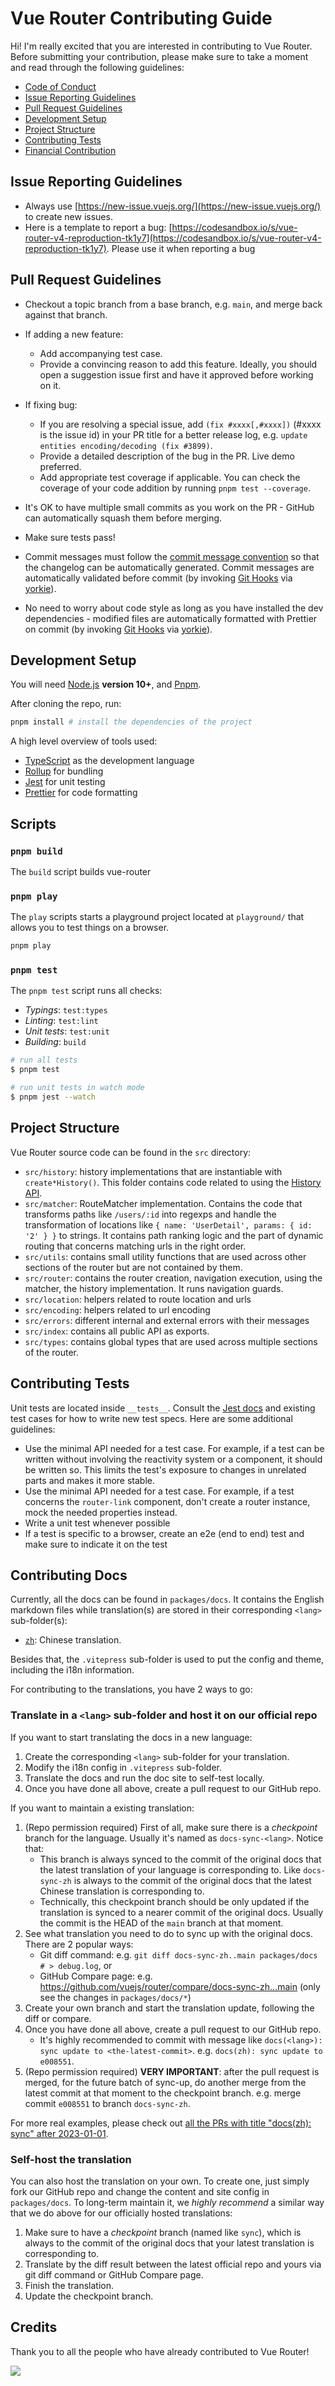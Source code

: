 # Vue Router Contributing Guide

Hi! I'm really excited that you are interested in contributing to Vue Router. Before submitting your contribution, please make sure to take a moment and read through the following guidelines:

- [Code of Conduct](https://github.com/vuejs/vue/blob/dev/.github/CODE_OF_CONDUCT.md)
- [Issue Reporting Guidelines](#issue-reporting-guidelines)
- [Pull Request Guidelines](#pull-request-guidelines)
- [Development Setup](#development-setup)
- [Project Structure](#project-structure)
- [Contributing Tests](#contributing-tests)
- [Financial Contribution](#financial-contribution)

## Issue Reporting Guidelines

- Always use [https://new-issue.vuejs.org/](https://new-issue.vuejs.org/) to create new issues.
- Here is a template to report a bug: [https://codesandbox.io/s/vue-router-v4-reproduction-tk1y7](https://codesandbox.io/s/vue-router-v4-reproduction-tk1y7). Please use it when reporting a bug

## Pull Request Guidelines

- Checkout a topic branch from a base branch, e.g. `main`, and merge back against that branch.

- If adding a new feature:

  - Add accompanying test case.
  - Provide a convincing reason to add this feature. Ideally, you should open a suggestion issue first and have it approved before working on it.

- If fixing bug:

  - If you are resolving a special issue, add `(fix #xxxx[,#xxxx])` (#xxxx is the issue id) in your PR title for a better release log, e.g. `update entities encoding/decoding (fix #3899)`.
  - Provide a detailed description of the bug in the PR. Live demo preferred.
  - Add appropriate test coverage if applicable. You can check the coverage of your code addition by running `pnpm test --coverage`.

- It's OK to have multiple small commits as you work on the PR - GitHub can automatically squash them before merging.

- Make sure tests pass!

- Commit messages must follow the [commit message convention](./commit-convention.md) so that the changelog can be automatically generated. Commit messages are automatically validated before commit (by invoking [Git Hooks](https://git-scm.com/docs/githooks) via [yorkie](https://github.com/yyx990803/yorkie)).

- No need to worry about code style as long as you have installed the dev dependencies - modified files are automatically formatted with Prettier on commit (by invoking [Git Hooks](https://git-scm.com/docs/githooks) via [yorkie](https://github.com/yyx990803/yorkie)).

## Development Setup

You will need [Node.js](http://nodejs.org) **version 10+**, and [Pnpm](https://pnpm.io/installation).

After cloning the repo, run:

```bash
pnpm install # install the dependencies of the project
```

A high level overview of tools used:

- [TypeScript](https://www.typescriptlang.org/) as the development language
- [Rollup](https://rollupjs.org) for bundling
- [Jest](https://jestjs.io/) for unit testing
- [Prettier](https://prettier.io/) for code formatting

## Scripts

### `pnpm build`

The `build` script builds vue-router

### `pnpm play`

The `play` scripts starts a playground project located at `playground/` that allows you to test things on a browser.

```bash
pnpm play
```

### `pnpm test`

The `pnpm test` script runs all checks:

- _Typings_: `test:types`
- _Linting_: `test:lint`
- _Unit tests_: `test:unit`
- _Building_: `build`

```bash
# run all tests
$ pnpm test

# run unit tests in watch mode
$ pnpm jest --watch
```

## Project Structure

Vue Router source code can be found in the `src` directory:

- `src/history`: history implementations that are instantiable with `create*History()`. This folder contains code related to using the [History API](https://developer.mozilla.org/en-US/docs/Web/API/History_API).
- `src/matcher`: RouteMatcher implementation. Contains the code that transforms paths like `/users/:id` into regexps and handle the transformation of locations like `{ name: 'UserDetail', params: { id: '2' } }` to strings. It contains path ranking logic and the part of dynamic routing that concerns matching urls in the right order.
- `src/utils`: contains small utility functions that are used across other sections of the router but are not contained by them.
- `src/router`: contains the router creation, navigation execution, using the matcher, the history implementation. It runs navigation guards.
- `src/location`: helpers related to route location and urls
- `src/encoding`: helpers related to url encoding
- `src/errors`: different internal and external errors with their messages
- `src/index`: contains all public API as exports.
- `src/types`: contains global types that are used across multiple sections of the router.

## Contributing Tests

Unit tests are located inside `__tests__`. Consult the [Jest docs](https://jestjs.io/docs/en/using-matchers) and existing test cases for how to write new test specs. Here are some additional guidelines:

- Use the minimal API needed for a test case. For example, if a test can be written without involving the reactivity system or a component, it should be written so. This limits the test's exposure to changes in unrelated parts and makes it more stable.
- Use the minimal API needed for a test case. For example, if a test concerns the `router-link` component, don't create a router instance, mock the needed properties instead.
- Write a unit test whenever possible
- If a test is specific to a browser, create an e2e (end to end) test and make sure to indicate it on the test

## Contributing Docs

Currently, all the docs can be found in `packages/docs`. It contains the English markdown files while translation(s) are stored in their corresponding `<lang>` sub-folder(s):

- [`zh`](https://github.com/vuejs/router/tree/main/packages/docs/zh): Chinese translation.

Besides that, the `.vitepress` sub-folder is used to put the config and theme, including the i18n information.

For contributing to the translations, you have 2 ways to go:

### Translate in a `<lang>` sub-folder and host it on our official repo

If you want to start translating the docs in a new language:

1. Create the corresponding `<lang>` sub-folder for your translation.
2. Modify the i18n config in `.vitepress` sub-folder.
3. Translate the docs and run the doc site to self-test locally.
4. Once you have done all above, create a pull request to our GitHub repo.

If you want to maintain a existing translation:

1. (Repo permission required) First of all, make sure there is a _checkpoint_ branch for the language. Usually it's named as `docs-sync-<lang>`. Notice that:
    - This branch is always synced to the commit of the original docs that the latest translation of your language is corresponding to. Like `docs-sync-zh` is always to the commit of the original docs that the latest Chinese translation is corresponding to.
    - Technically, this checkpoint branch should be only updated if the translation is synced to a nearer commit of the original docs. Usually the commit is the HEAD of the `main` branch at that moment.
2. See what translation you need to do to sync up with the original docs. There are 2 popular ways:
	  - Git diff command: e.g. `git diff docs-sync-zh..main packages/docs # > debug.log`, or
	  - GitHub Compare page: e.g. https://github.com/vuejs/router/compare/docs-sync-zh...main (only see the changes in `packages/docs/*`)
3. Create your own branch and start the translation update, following the diff or compare.
4. Once you have done all above, create a pull request to our GitHub repo.
    - It's highly recommended to commit with message like `docs(<lang>): sync update to <the-latest-commit>`. e.g. `docs(zh): sync update to e008551`.
5. (Repo permission required) **VERY IMPORTANT**: after the pull request is merged, for the future batch of sync-up, do another merge from the latest commit at that moment to the checkpoint branch. e.g. merge commit `e008551` to branch `docs-sync-zh`.

For more real examples, please check out [all the PRs with title "docs(zh): sync" after 2023-01-01](https://github.com/vuejs/router/pulls?q=is%3Apr+created%3A%3E2023-01-01+docs%28zh%29+sync).

### Self-host the translation

You can also host the translation on your own. To create one, just simply fork our GitHub repo and change the content and site config in `packages/docs`. To long-term maintain it, we _highly recommend_ a similar way that we do above for our officially hosted translations:

1. Make sure to have a _checkpoint_ branch (named like `sync`), which is always to the commit of the original docs that your latest translation is corresponding to.
2. Translate by the diff result between the latest official repo and yours via git diff command or GitHub Compare page.
3. Finish the translation.
4. Update the checkpoint branch.

<!-- TODO: add an example once we have got one -->

## Credits

Thank you to all the people who have already contributed to Vue Router!

<a href="https://github.com/vuejs/router/graphs/contributors"><img src="https://opencollective.com/vuejs/contributors.svg?width=890" /></a>
